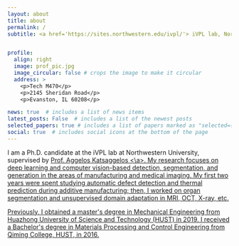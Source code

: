 ```yaml
---
layout: about
title: about
permalink: /
subtitle: <a href='https://sites.northwestern.edu/ivpl/'> iVPL lab, Northwestern University</a>


profile:
  align: right
  image: prof_pic.jpg
  image_circular: false # crops the image to make it circular
  address: >
    <p>Tech M470</p>
    <p>2145 Sheridan Road</p>
    <p>Evanston, IL 60208</p>

news: true  # includes a list of news items
latest_posts: False  # includes a list of the newest posts
selected_papers: true # includes a list of papers marked as "selected={true}"
social: true  # includes social icons at the bottom of the page
---
```

I am a Ph.D. candidate at the iVPL lab at Northwestern University, supervised by <a href = ''> Prof. Aggelos Katsaggelos <\a>. My research focuses on deep learning and computer vision-based detection, segmentation, and generation in the areas of manufacturing and medical imaging. My first two years were spent studying automatic defect detection and thermal prediction during additive manufacturing; then, I worked on organ segmentation and unsupervised domain adaptation in MRI, OCT, X-ray, etc. 

Previously, I obtained a master's degree in Mechanical Engineering from Huazhong University of Science and Technology (HUST) in 2019. I received a Bachelor's degree in Materials Processing and Control Engineering from Qiming College, HUST, in 2016.

